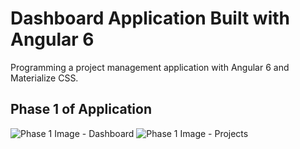 # Dashboard Application Built with Angular 6

Programming a project management application with Angular 6 and Materialize CSS.

## Phase 1 of Application
![Phase 1 Image - Dashboard](/images/dashboardph1.png)
![Phase 1 Image - Projects](/images/projectsph1.png)
